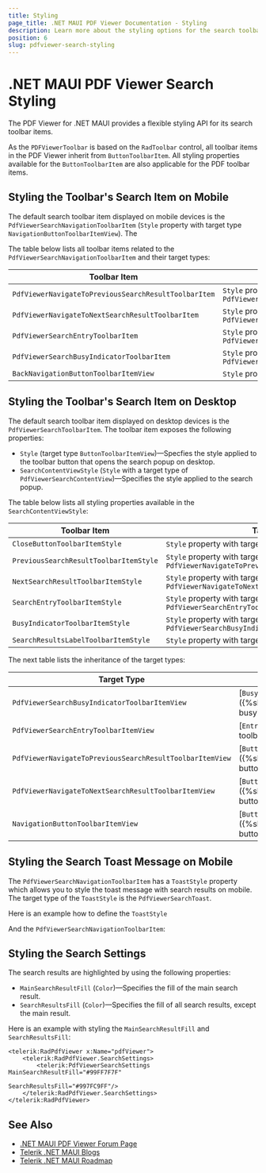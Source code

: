 ```yaml
---
title: Styling
page_title: .NET MAUI PDF Viewer Documentation - Styling
description: Learn more about the styling options for the search toolbar items.
position: 6
slug: pdfviewer-search-styling
---
```


# .NET MAUI PDF Viewer Search Styling

The PDF Viewer for .NET MAUI provides a flexible styling API for its search toolbar items. 

As the `PDFViewerToolbar` is based on the `RadToolbar` control, all toolbar items in the PDF Viewer inherit from `ButtonToolbarItem`. All styling properties available for the `ButtonToolbarItem` are also applicable for the PDF toolbar items. 

## Styling the Toolbar's Search Item on Mobile

The default search toolbar item displayed on mobile devices is the `PdfViewerSearchNavigationToolbarItem` (`Style` property with target type `NavigationButtonToolbarItemView`). The 

The table below lists all toolbar items related to the `PdfViewerSearchNavigationToolbarItem` and their target types:

| Toolbar Item | Target Type |
| ------ | ------ |
| `PdfViewerNavigateToPreviousSearchResultToolbarItem` | `Style` property with target type `PdfViewerNavigateToPreviousSearchResultToolbarItemView` |
| `PdfViewerNavigateToNextSearchResultToolbarItem` | `Style` property with target type `PdfViewerNavigateToNextSearchResultToolbarItemView` |
| `PdfViewerSearchEntryToolbarItem` | `Style` property with target type `PdfViewerSearchEntryToolbarItemView` |
| `PdfViewerSearchBusyIndicatorToolbarItem` | `Style` property with target type `PdfViewerSearchBusyIndicatorToolbarItemView` |
| `BackNavigationButtonToolbarItemView` | `Style` property with target type `ButtonToolbarItemView` |

## Styling the Toolbar's Search Item on Desktop

The default search toolbar item displayed on desktop devices is the `PdfViewerSearchToolbarItem`. The toolbar item exposes the following properties:

* `Style` (target type `ButtonToolbarItemView`)&mdash;Specfies the style applied to the toolbar button that opens the search popup on desktop.
* `SearchContentViewStyle` (`Style` with a target type of `PdfViewerSearchContentView`)&mdash;Specifies the style applied to the search popup.

The table below lists all styling properties available in the `SearchContentViewStyle`:

| Toolbar Item | Target Type |
| ------ | ------ |
| `CloseButtonToolbarItemStyle` | `Style` property with target type `ButtonToolbarItemView`  |
| `PreviousSearchResultToolbarItemStyle` | `Style` property with target type `PdfViewerNavigateToPreviousSearchResultToolbarItemView` |
| `NextSearchResultToolbarItemStyle` | `Style` property with target type `PdfViewerNavigateToNextSearchResultToolbarItemView` |
| `SearchEntryToolbarItemStyle` | `Style` property with target type `PdfViewerSearchEntryToolbarItemView` |
| `BusyIndicatorToolbarItemStyle` | `Style` property with target type `PdfViewerSearchBusyIndicatorToolbarItemView` |
| `SearchResultsLabelToolbarItemStyle` | `Style` property with target type `LabelToolbarItemView` |

The next table lists the inheritance of the target types:

| Target Type | Inherits from |
| ------ | ------ |
| `PdfViewerSearchBusyIndicatorToolbarItemView` | [`BusyIndicatorToolbarItemView`]({%slug toolbar-items-busyindicator%}) |
| `PdfViewerSearchEntryToolbarItemView` | [`EntryToolbarItemView`]({%slug toolbar-items-entry%}) |
| `PdfViewerNavigateToPreviousSearchResultToolbarItemView` | [`ButtonToolbarItemView`]({%slug toolbar-items-button%}) |
| `PdfViewerNavigateToNextSearchResultToolbarItemView` | [`ButtonToolbarItemView`]({%slug toolbar-items-button%}) |
| `NavigationButtonToolbarItemView` | [`ButtonToolbarItemView`]({%slug toolbar-items-button%}) |

## Styling the Search Toast Message on Mobile

The `PdfViewerSearchNavigationToolbarItem` has a `ToastStyle` property which allows you to style the toast message with search results on mobile. The target type of the `ToastStyle` is the `PdfViewerSearchToast`.

Here is an example how to define the `ToastStyle`

<snippet id='pdfviewer-search-toast' />

And the `PdfViewerSearchNavigationToolbarItem`:

<snippet id='pdfviewer-search-toast-style' />

## Styling the Search Settings

The search results are highlighted by using the following properties:

* `MainSearchResultFill` (`Color`)&mdash;Specifies the fill of the main search result.
* `SearchResultsFill` (`Color`)&mdash;Specifies the fill of all search results, except the main result.

Here is an example with styling the `MainSearchResultFill` and `SearchResultsFill`:

```XAML
<telerik:RadPdfViewer x:Name="pdfViewer">
    <telerik:RadPdfViewer.SearchSettings>
        <telerik:PdfViewerSearchSettings MainSearchResultFill="#99FF7F7F"
                                         SearchResultsFill="#997FC9FF"/>
    </telerik:RadPdfViewer.SearchSettings>
</telerik:RadPdfViewer>
```

## See Also

- [.NET MAUI PDF Viewer Forum Page](https://www.telerik.com/forums/maui?tagId=2059)
- [Telerik .NET MAUI Blogs](https://www.telerik.com/blogs/mobile-net-maui)
- [Telerik .NET MAUI Roadmap](https://www.telerik.com/support/whats-new/maui-ui/roadmap)
